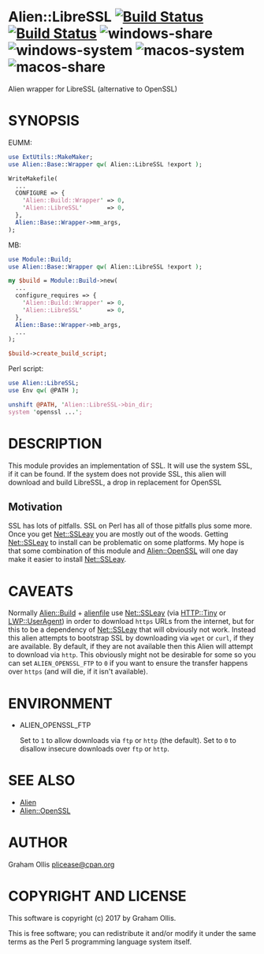 # Alien::LibreSSL [![Build Status](https://api.cirrus-ci.com/github/Perl5-Alien/Alien-LibreSSL.svg)](https://cirrus-ci.com/github/Perl5-Alien/Alien-LibreSSL) [![Build Status](https://secure.travis-ci.org/Perl5-Alien/Alien-LibreSSL.png)](http://travis-ci.org/Perl5-Alien/Alien-LibreSSL) ![windows-share](https://github.com/Perl5-Alien/Alien-LibreSSL/workflows/windows-share/badge.svg) ![windows-system](https://github.com/Perl5-Alien/Alien-LibreSSL/workflows/windows-system/badge.svg) ![macos-system](https://github.com/Perl5-Alien/Alien-LibreSSL/workflows/macos-system/badge.svg) ![macos-share](https://github.com/Perl5-Alien/Alien-LibreSSL/workflows/macos-share/badge.svg)

Alien wrapper for LibreSSL (alternative to OpenSSL)

# SYNOPSIS

EUMM:

```perl
use ExtUtils::MakeMaker;
use Alien::Base::Wrapper qw( Alien::LibreSSL !export );

WriteMakefile(
  ...
  CONFIGURE => {
    'Alien::Build::Wrapper' => 0,
    'Alien::LibreSSL'       => 0,
  },
  Alien::Base::Wrapper->mm_args,
);
```

MB:

```perl
use Module::Build;
use Alien::Base::Wrapper qw( Alien::LibreSSL !export );

my $build = Module::Build->new(
  ...
  configure_requires => {
    'Alien::Build::Wrapper' => 0,
    'Alien::LibreSSL'       => 0,
  },
  Alien::Base::Wrapper->mb_args,
  ...
);

$build->create_build_script;
```

Perl script:

```perl
use Alien::LibreSSL;
use Env qw( @PATH );

unshift @PATH, 'Alien::LibreSSL->bin_dir;
system 'openssl ...';
```

# DESCRIPTION

This module provides an implementation of SSL.  It will use the system
SSL, if it can be found.  If the system does not provide SSL, this alien
will download and build LibreSSL, a drop in replacement for OpenSSL

## Motivation

SSL has lots of pitfalls.  SSL on Perl has all of those pitfalls plus some
more.  Once you get [Net::SSLeay](https://metacpan.org/pod/Net::SSLeay) you are mostly out of the woods.  Getting
[Net::SSLeay](https://metacpan.org/pod/Net::SSLeay) to install can be problematic on some platforms.  My hope is that
some combination of this module and [Alien::OpenSSL](https://metacpan.org/pod/Alien::OpenSSL) will one day make it easier
to install [Net::SSLeay](https://metacpan.org/pod/Net::SSLeay).

# CAVEATS

Normally [Alien::Build](https://metacpan.org/pod/Alien::Build) + [alienfile](https://metacpan.org/pod/alienfile) use [Net::SSLeay](https://metacpan.org/pod/Net::SSLeay) (via [HTTP::Tiny](https://metacpan.org/pod/HTTP::Tiny) or
[LWP::UserAgent](https://metacpan.org/pod/LWP::UserAgent)) in order to download `https` URLs from the internet, but for
this to be a dependency of [Net::SSLeay](https://metacpan.org/pod/Net::SSLeay) that will obviously not work.  Instead
this alien attempts to bootstrap SSL by downloading via `wget` or `curl`, if
they are available.  By default, if they are not available then this Alien will
attempt to download via `http`.  This obviously might not be desirable for some
so you can set `ALIEN_OPENSSL_FTP` to `0` if you want to ensure the transfer
happens over `https` (and will die, if it isn't available).

# ENVIRONMENT

- ALIEN\_OPENSSL\_FTP

    Set to `1` to allow downloads via `ftp` or `http` (the default).
    Set to `0` to disallow insecure downloads over `ftp` or `http`.

# SEE ALSO

- [Alien](https://metacpan.org/pod/Alien)
- [Alien::OpenSSL](https://metacpan.org/pod/Alien::OpenSSL)

# AUTHOR

Graham Ollis <plicease@cpan.org>

# COPYRIGHT AND LICENSE

This software is copyright (c) 2017 by Graham Ollis.

This is free software; you can redistribute it and/or modify it under
the same terms as the Perl 5 programming language system itself.
